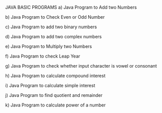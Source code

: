 JAVA BASIC PROGRAMS
a)	Java Program to Add two Numbers

b)	Java Program to Check Even or Odd Number

c)	Java Program to add two binary numbers

d)	Java Program to add two complex numbers

e)	Java Program to Multiply two Numbers

f)	Java Program to check Leap Year

g)	Java Program to check whether input character is vowel or consonant

h)	Java Program to calculate compound interest

i)	Java Program to calculate simple interest

j)	Java Program to find quotient and remainder

k)	Java Program to calculate power of a number
